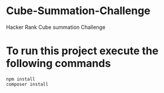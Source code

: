 # Cube-Summation-Challenge
Hacker Rank Cube summation Challenge 

# To run this project execute the following commands 
	npm install
	composer install
